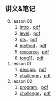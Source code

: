 ## 讲义&笔记

0. lesson 00
    1. [intro](lesson00/1.intro.html)，[pdf](lesson00/00.1-intro.pdf)
    2. [level](lesson00/2.level.html)，[pdf](lesson00/00.2-level.pdf)
    3. [pts](lesson00/3.pts.html)，[pdf](lesson00/00.3-pts.pdf)
    4. [method](lesson00/4.method.html)，[pdf](lesson00/00.4-method.pdf)
    5. [resource](lesson00/5.resource.html)，[pdf](lesson00/00.5-resource.pdf)
    6. [tong11](lesson00/6.tong11.html)，[pdf](lesson00/00.6-tong11.pdf)
1. lesson 01
    1. [devcpp](lesson01/1.devcpp.html)，[pdf](lesson01/00.1-devcpp.pdf)
    2. [challenge](lesson01/2.challenge.html)，[pdf](lesson01/00.2-challenge.pdf)
2. lesson 02
    1. [program](lesson02/1.program.html)，[pdf](lesson02/00.1-program.pdf)
    2. [challenge](lesson02/2.challenge.html)，[pdf](lesson02/00.2-challenge.pdf)